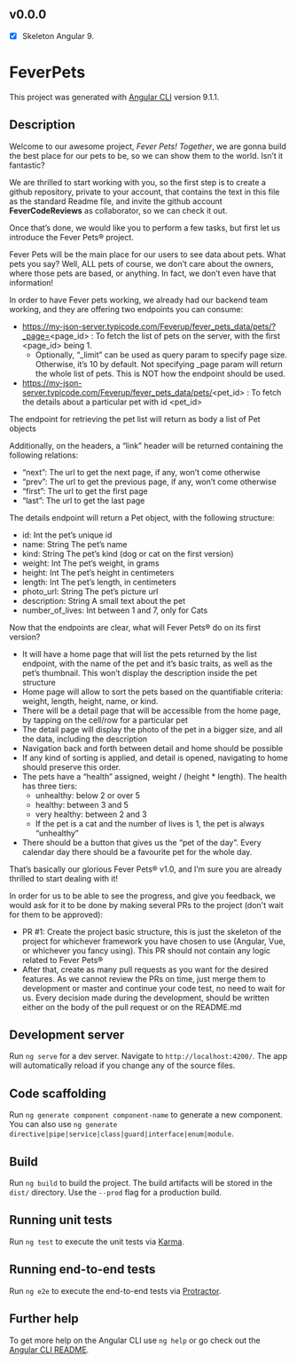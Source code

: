 ## v0.0.0
- [x] Skeleton Angular 9.

# FeverPets

This project was generated with [Angular CLI](https://github.com/angular/angular-cli) version 9.1.1.

## Description

Welcome to our awesome project, *Fever Pets! Together*, we are gonna build the best place for our pets to be, so we can show them to the world. Isn’t it fantastic?

We are thrilled to start working with you, so the first step is to create a github repository, private to your account, that contains the text in this file as the standard Readme file, and invite the github account **FeverCodeReviews** as collaborator, so we can check it out.

Once that’s done, we would like you to perform a few tasks, but first let us introduce the Fever Pets® project.

Fever Pets will be the main place for our users to see data about pets. What pets you say? Well, ALL pets of course, we don’t care about the owners, where those pets are based, or anything. In fact, we don’t even have that information!

In order to have Fever pets working, we already had our backend team working, and they are offering two endpoints you can consume:
* https://my-json-server.typicode.com/Feverup/fever_pets_data/pets/?_page=<page_id> : To fetch the list of pets on the server, with the first <page_id> being 1.
    * Optionally, “_limit” can be used as query param to specify page size. Otherwise, it’s 10 by default. Not specifying _page param will return the whole list of pets. This is NOT how the endpoint should be used.
* https://my-json-server.typicode.com/Feverup/fever_pets_data/pets/<pet_id> : To fetch the details about a particular pet with id <pet_id>

The endpoint for retrieving the pet list will return as body a list of Pet objects

Additionally, on the headers, a “link” header will be returned containing the following relations:
* “next”: The url to get the next page, if any, won’t come otherwise
* “prev”: The url to get the previous page, if any, won’t come otherwise
* “first”: The url to get the first page
* “last”: The url to get the last page

The details endpoint will return a Pet object, with the following structure:
* id: Int the pet’s unique id
* name: String The pet’s name
* kind: String The pet’s kind (dog or cat on the first version)
* weight: Int The pet’s weight, in grams
* height: Int The pet’s height in centimeters
* length: Int The pet’s length, in centimeters
* photo_url: String The pet’s picture url
* description: String A small text about the pet
* number_of_lives: Int between 1 and 7, only for Cats

Now that the endpoints are clear, what will Fever Pets® do on its first version?
* It will have a home page that will list the pets returned by the list endpoint, with the name of the pet and it’s basic traits, as well as the pet’s thumbnail. This won’t display the description inside the pet structure
* Home page will allow to sort the pets based on the quantifiable criteria: weight, length, height, name, or kind.
* There will be a detail page that will be accessible from the home page, by tapping on the cell/row for a particular pet
* The detail page will display the photo of the pet in a bigger size, and all the data, including the description
* Navigation back and forth between detail and home should be possible
* If any kind of sorting is applied, and detail is opened, navigating to home should preserve this order.
* The pets have a “health” assigned, weight / (height * length). The health has three tiers:
    * unhealthy: below 2 or over 5
    * healthy: between 3 and 5
    * very healthy: between 2 and 3
    * If the pet is a cat and the number of lives is 1, the pet is always “unhealthy”
* There should be a button that gives us the “pet of the day”. Every calendar day there should be a favourite pet for the whole day.

That’s basically our glorious Fever Pets® v1.0, and I’m sure you are already thrilled to start dealing with it!

In order for us to be able to see the progress, and give you feedback, we would ask for it to be done by making several PRs to the project (don't wait for them to be approved):
* PR #1: Create the project basic structure, this is just the skeleton of the project for whichever framework you have chosen to use (Angular, Vue, or whichever you fancy using). This PR should not contain any logic related to Fever Pets®
* After that, create as many pull requests as you want for the desired features. As we cannot review the PRs on time, just merge them to development or master and continue your code test, no need to wait for us. Every decision made during the development, should be written either on the body of the pull request or on the README.md

## Development server

Run `ng serve` for a dev server. Navigate to `http://localhost:4200/`. The app will automatically reload if you change any of the source files.

## Code scaffolding

Run `ng generate component component-name` to generate a new component. You can also use `ng generate directive|pipe|service|class|guard|interface|enum|module`.

## Build

Run `ng build` to build the project. The build artifacts will be stored in the `dist/` directory. Use the `--prod` flag for a production build.

## Running unit tests

Run `ng test` to execute the unit tests via [Karma](https://karma-runner.github.io).

## Running end-to-end tests

Run `ng e2e` to execute the end-to-end tests via [Protractor](http://www.protractortest.org/).

## Further help

To get more help on the Angular CLI use `ng help` or go check out the [Angular CLI README](https://github.com/angular/angular-cli/blob/master/README.md).
